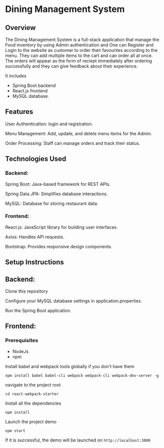 #  Dining Management System
## Overview
The Dining Management System is a full-stack application that manage the Food inventory by using Admin authentication and One can Register and Login to the website as customer to order their favourites according to the menu. They can add multiple items to the cart and can order all at once. The orders will appear as the form of reciept immediately after ordering successfully and they can give feedback about their experience. 

It includes 
- Spring Boot backend
- React.js frontend
- MySQL database.

## Features

User Authentication: login and registration.

Menu Management: Add, update, and delete menu items for the Admin.

Order Processing: Staff can manage orders and track their status.


## Technologies Used

### Backend:

Spring Boot: Java-based framework for REST APIs.

Spring Data JPA: Simplifies database interactions.

MySQL: Database for storing restaurant data.

### Frontend:

React.js: JavaScript library for building user interfaces.

Axios: Handles API requests.

Bootstrap: Provides responsive design components.

## Setup Instructions

## Backend:

Clone this repository

Configure your MySQL database settings in application.properties.

Run the Spring Boot application.

## Frontend:

### Prerequisites
- NodeJs
- npm

Install babel and webpack tools globally if you don't have them

`npm install babel babel-cli webpack webpack-cli webpack-dev-server -g`

navigate to the project root

`cd react-webpack-starter`

Install all the dependencies

`npm install`

Launch the project demo

`npm start`

If it is successful, the demo will be launched on `http://localhost:3000`
